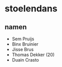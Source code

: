 # stoelendans

## namen

- Sem Pruijs
- Binx Bruinier
- Jisse Brus
- Thomas Dekker (20)
- Duain Crasto

